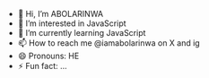 - 👋 Hi, I’m ABOLARINWA
- 👀 I’m interested in JavaScript 
- 🌱 I’m currently learning JavaScript
- 📫 How to reach me  @iamabolarinwa on X and ig
- 😄 Pronouns: HE
- ⚡ Fun fact: ...

<!---
abolarinwa/abolarinwa is a ✨ special ✨ repository because its `README.md` (this file) appears on your GitHub profile.
You can click the Preview link to take a look at your changes.
--->
